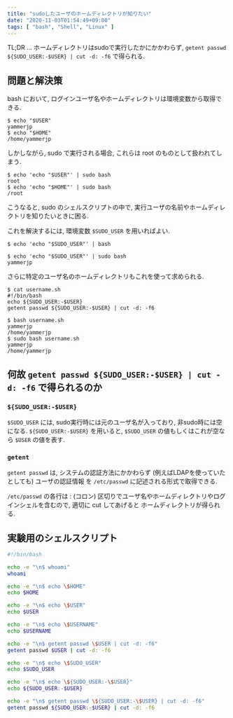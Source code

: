 ```yaml
---
title: "sudoしたユーザのホームディレクトリが知りたい"
date: "2020-11-03T01:54:49+09:00"
tags: [ "bash", "Shell", "Linux" ]
---
```


TL;DR ... ホームディレクトリはsudoで実行したかにかかわらず, `getent passwd ${SUDO_USER:-$USER} | cut -d: -f6` で得られる.

## 問題と解決策

bash において, ログインユーザ名やホームディレクトリは環境変数から取得できる.

```shell
$ echo "$USER"
yammerjp
$ echo "$HOME"
/home/yammerjp
```

しかしながら, sudo で実行される場合, これらは root のものとして扱われてしまう.

```shell
$ echo 'echo "$USER"' | sudo bash
root
$ echo 'echo "$HOME"' | sudo bash
/root
```

こうなると, sudo のシェルスクリプトの中で, 実行ユーザの名前やホームディレクトリを知りたいときに困る.

これを解決するには, 環境変数 `$SUDO_USER` を用いればよい.

```shell
$ echo 'echo "$SUDO_USER"' | bash

$ echo 'echo "$SUDO_USER"' | sudo bash
yammerjp
```

さらに特定のユーザ名のホームディレクトリもこれを使って求められる.

```shell
$ cat username.sh
#!/bin/bash
echo ${SUDO_USER:-$USER}
getent passwd ${SUDO_USER:-$USER} | cut -d: -f6

$ bash username.sh
yammerjp
/home/yammerjp
$ sudo bash username.sh
yammerjp
/home/yammerjp
```

## 何故 `getent passwd ${SUDO_USER:-$USER} | cut -d: -f6` で得られるのか

### `${SUDO_USER:-$USER}`

`$SUDO_USER` には, sudo実行時には元のユーザ名が入っており, 非sudo時には空になる.
`${SUDO_USER:-$USER}` を用いると, `$SUDO_USER` の値もしくはこれが空なら `$USER` の値を表す.

### `getent`

`getent passwd` は, システムの認証方法にかかわらず (例えばLDAPを使っていたとしても) ユーザの認証情報 を `/etc/passwd` に記述される形式で取得できる.

`/etc/passwd` の各行は : (コロン) 区切りでユーザ名やホームディレクトリやログインシェルを含むので, 適切に cut してあげると ホームディレクトリが得られる.


## 実験用のシェルスクリプト

```bash
#!/bin/bash

echo -e "\n$ whoami"
whoami

echo -e "\n$ echo \$HOME"
echo $HOME

echo -e "\n$ echo \$USER"
echo $USER

echo -e "\n$ echo \$USERNAME"
echo $USERNAME

echo -e "\n$ getent passwd \$USER | cut -d: -f6"
getent passwd $USER | cut -d: -f6

echo -e "\n$ echo \$SUDO_USER"
echo $SUDO_USER

echo -e "\n$ echo \${SUDO_USER:-\$USER}"
echo ${SUDO_USER:-$USER}

echo -e "\n$ getent passwd \${SUDO_USER:-\$USER} | cut -d: -f6"
getent passwd ${SUDO_USER:-$USER} | cut -d: -f6
```
